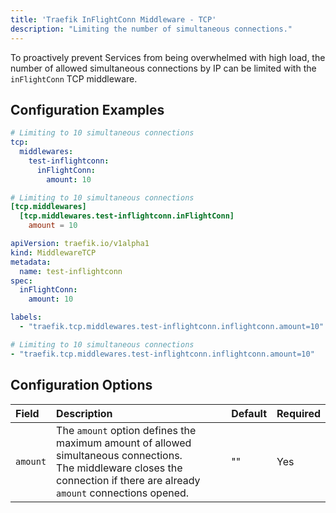 ```yaml
---
title: 'Traefik InFlightConn Middleware - TCP'
description: "Limiting the number of simultaneous connections."
---
```


To proactively prevent Services from being overwhelmed with high load, the number of allowed simultaneous connections by IP can be limited with the `inFlightConn` TCP middleware.

## Configuration Examples

```yaml tab="File (YAML)"
# Limiting to 10 simultaneous connections
tcp:
  middlewares:
    test-inflightconn:
      inFlightConn:
        amount: 10
```

```toml tab="File (TOML)"
# Limiting to 10 simultaneous connections
[tcp.middlewares]
  [tcp.middlewares.test-inflightconn.inFlightConn]
    amount = 10
```

```yaml tab="Kubernetes"
apiVersion: traefik.io/v1alpha1
kind: MiddlewareTCP
metadata:
  name: test-inflightconn
spec:
  inFlightConn:
    amount: 10
```

```yaml tab="Docker & Swarm"
labels:
  - "traefik.tcp.middlewares.test-inflightconn.inflightconn.amount=10"
```

```yaml tab="Consul Catalog"
# Limiting to 10 simultaneous connections
- "traefik.tcp.middlewares.test-inflightconn.inflightconn.amount=10"
```

## Configuration Options

| Field | Description | Default | Required |
|:------|:------------|------------------|-------|
| `amount` | The `amount` option defines the maximum amount of allowed simultaneous connections. <br /> The middleware closes the connection if there are already `amount` connections opened. | "" | Yes |
